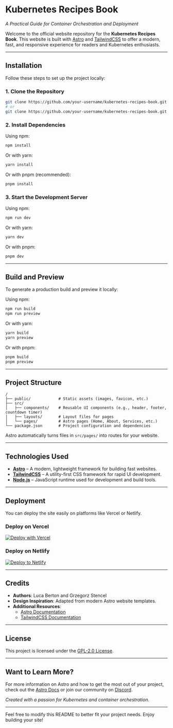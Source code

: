 # Kubernetes Recipes Book  
*A Practical Guide for Container Orchestration and Deployment*

Welcome to the official website repository for the **Kubernetes Recipes Book**. This website is built with [Astro](https://astro.build) and [TailwindCSS](https://tailwindcss.com) to offer a modern, fast, and responsive experience for readers and Kubernetes enthusiasts.

---

## Installation

Follow these steps to set up the project locally:

### 1. Clone the Repository

```bash
git clone https://github.com/your-username/kubernetes-recipes-book.git
# or
git clone https://github.com/your-username/kubernetes-recipes-book.git .
```

### 2. Install Dependencies

Using npm:
```bash
npm install
```

Or with yarn:
```bash
yarn install
```

Or with pnpm (recommended):
```bash
pnpm install
```

### 3. Start the Development Server

Using npm:
```bash
npm run dev
```

Or with yarn:
```bash
yarn dev
```

Or with pnpm:
```bash
pnpm dev
```

---

## Build and Preview

To generate a production build and preview it locally:

Using npm:
```bash
npm run build
npm run preview
```

Or with yarn:
```bash
yarn build
yarn preview
```

Or with pnpm:
```bash
pnpm build
pnpm preview
```

---

## Project Structure

```
/
├── public/            # Static assets (images, favicon, etc.)
├── src/
│   ├── components/    # Reusable UI components (e.g., header, footer, countdown timer)
│   ├── layouts/       # Layout files for pages
│   └── pages/         # Astro pages (Home, About, Services, etc.)
└── package.json       # Project configuration and dependencies
```

Astro automatically turns files in `src/pages/` into routes for your website.

---

## Technologies Used

- **[Astro](https://astro.build)** – A modern, lightweight framework for building fast websites.
- **[TailwindCSS](https://tailwindcss.com)** – A utility-first CSS framework for rapid UI development.
- **[Node.js](https://nodejs.org)** – JavaScript runtime used for development and build tools.

---

## Deployment

You can deploy the site easily on platforms like Vercel or Netlify.

### Deploy on Vercel

[![Deploy with Vercel](https://vercel.com/button)](https://vercel.com/new/clone?repository-url=https://github.com/your-username/kubernetes-recipes-book)

### Deploy on Netlify

[![Deploy to Netlify](https://www.netlify.com/img/deploy/button.svg)](https://app.netlify.com/start/deploy?repository=https://github.com/your-username/kubernetes-recipes-book)

---

## Credits

- **Authors**: Luca Berton and Grzegorz Stencel
- **Design Inspiration**: Adapted from modern Astro website templates.
- **Additional Resources**:
  - [Astro Documentation](https://docs.astro.build)
  - [TailwindCSS Documentation](https://tailwindcss.com)

---

## License

This project is licensed under the [GPL-2.0 License](LICENSE).

---

## Want to Learn More?

For more information on Astro and how to get the most out of your project, check out the [Astro Docs](https://docs.astro.build) or join our community on [Discord](https://discord.com).

*Created with a passion for Kubernetes and container orchestration.*

---

Feel free to modify this README to better fit your project needs. Enjoy building your site!